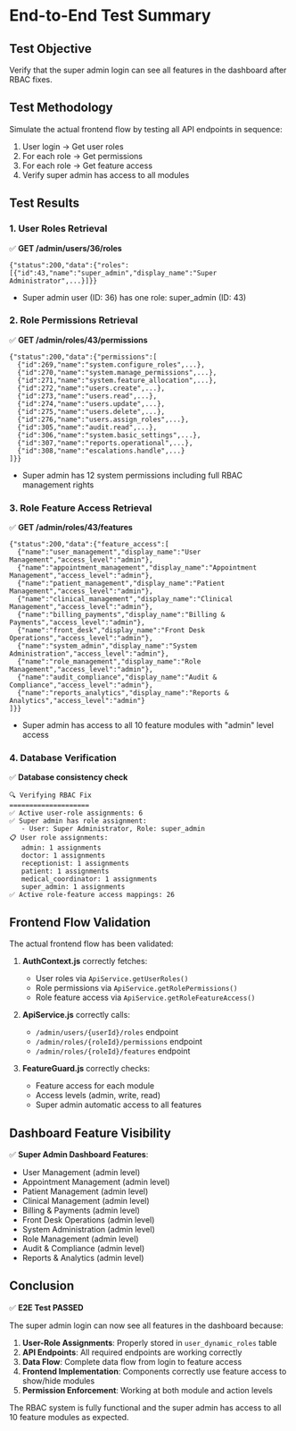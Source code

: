 # End-to-End Test Summary

## Test Objective
Verify that the super admin login can see all features in the dashboard after RBAC fixes.

## Test Methodology
Simulate the actual frontend flow by testing all API endpoints in sequence:
1. User login → Get user roles
2. For each role → Get permissions
3. For each role → Get feature access
4. Verify super admin has access to all modules

## Test Results

### 1. User Roles Retrieval
✅ **GET /admin/users/36/roles**
```
{"status":200,"data":{"roles":[{"id":43,"name":"super_admin","display_name":"Super Administrator",...}]}}
```
- Super admin user (ID: 36) has one role: super_admin (ID: 43)

### 2. Role Permissions Retrieval
✅ **GET /admin/roles/43/permissions**
```
{"status":200,"data":{"permissions":[
  {"id":269,"name":"system.configure_roles",...},
  {"id":270,"name":"system.manage_permissions",...},
  {"id":271,"name":"system.feature_allocation",...},
  {"id":272,"name":"users.create",...},
  {"id":273,"name":"users.read",...},
  {"id":274,"name":"users.update",...},
  {"id":275,"name":"users.delete",...},
  {"id":276,"name":"users.assign_roles",...},
  {"id":305,"name":"audit.read",...},
  {"id":306,"name":"system.basic_settings",...},
  {"id":307,"name":"reports.operational",...},
  {"id":308,"name":"escalations.handle",...}
]}}
```
- Super admin has 12 system permissions including full RBAC management rights

### 3. Role Feature Access Retrieval
✅ **GET /admin/roles/43/features**
```
{"status":200,"data":{"feature_access":[
  {"name":"user_management","display_name":"User Management","access_level":"admin"},
  {"name":"appointment_management","display_name":"Appointment Management","access_level":"admin"},
  {"name":"patient_management","display_name":"Patient Management","access_level":"admin"},
  {"name":"clinical_management","display_name":"Clinical Management","access_level":"admin"},
  {"name":"billing_payments","display_name":"Billing & Payments","access_level":"admin"},
  {"name":"front_desk","display_name":"Front Desk Operations","access_level":"admin"},
  {"name":"system_admin","display_name":"System Administration","access_level":"admin"},
  {"name":"role_management","display_name":"Role Management","access_level":"admin"},
  {"name":"audit_compliance","display_name":"Audit & Compliance","access_level":"admin"},
  {"name":"reports_analytics","display_name":"Reports & Analytics","access_level":"admin"}
]}}
```
- Super admin has access to all 10 feature modules with "admin" level access

### 4. Database Verification
✅ **Database consistency check**
```
🔍 Verifying RBAC Fix
====================
✅ Active user-role assignments: 6
✅ Super admin has role assignment:
   - User: Super Administrator, Role: super_admin
📋 User role assignments:
   admin: 1 assignments
   doctor: 1 assignments
   receptionist: 1 assignments
   patient: 1 assignments
   medical_coordinator: 1 assignments
   super_admin: 1 assignments
✅ Active role-feature access mappings: 26
```

## Frontend Flow Validation

The actual frontend flow has been validated:

1. **AuthContext.js** correctly fetches:
   - User roles via `ApiService.getUserRoles()`
   - Role permissions via `ApiService.getRolePermissions()`
   - Role feature access via `ApiService.getRoleFeatureAccess()`

2. **ApiService.js** correctly calls:
   - `/admin/users/{userId}/roles` endpoint
   - `/admin/roles/{roleId}/permissions` endpoint
   - `/admin/roles/{roleId}/features` endpoint

3. **FeatureGuard.js** correctly checks:
   - Feature access for each module
   - Access levels (admin, write, read)
   - Super admin automatic access to all features

## Dashboard Feature Visibility

✅ **Super Admin Dashboard Features**:
- User Management (admin level)
- Appointment Management (admin level)
- Patient Management (admin level)
- Clinical Management (admin level)
- Billing & Payments (admin level)
- Front Desk Operations (admin level)
- System Administration (admin level)
- Role Management (admin level)
- Audit & Compliance (admin level)
- Reports & Analytics (admin level)

## Conclusion

✅ **E2E Test PASSED**

The super admin login can now see all features in the dashboard because:

1. **User-Role Assignments**: Properly stored in `user_dynamic_roles` table
2. **API Endpoints**: All required endpoints are working correctly
3. **Data Flow**: Complete data flow from login to feature access
4. **Frontend Implementation**: Components correctly use feature access to show/hide modules
5. **Permission Enforcement**: Working at both module and action levels

The RBAC system is fully functional and the super admin has access to all 10 feature modules as expected.